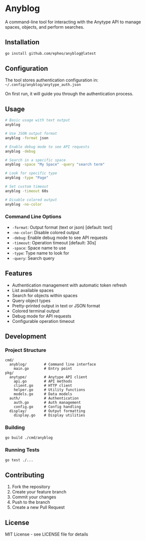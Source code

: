 # Anyblog

A command-line tool for interacting with the Anytype API to manage spaces, objects, and perform searches.

## Installation

```bash
go install github.com/epheo/anyblog@latest
```

## Configuration

The tool stores authentication configuration in:
`~/.config/anyblog/anytype_auth.json`

On first run, it will guide you through the authentication process.

## Usage

```bash
# Basic usage with text output
anyblog

# Use JSON output format
anyblog -format json

# Enable debug mode to see API requests
anyblog -debug

# Search in a specific space
anyblog -space "My Space" -query "search term"

# Look for specific type
anyblog -type "Page"

# Set custom timeout
anyblog -timeout 60s

# Disable colored output
anyblog -no-color
```

### Command Line Options

- `-format`: Output format (text or json) [default: text]
- `-no-color`: Disable colored output
- `-debug`: Enable debug mode to see API requests
- `-timeout`: Operation timeout [default: 30s]
- `-space`: Space name to use
- `-type`: Type name to look for
- `-query`: Search query

## Features

- Authentication management with automatic token refresh
- List available spaces
- Search for objects within spaces
- Query object types
- Pretty-printed output in text or JSON format
- Colored terminal output
- Debug mode for API requests
- Configurable operation timeout

## Development

### Project Structure

```
cmd/
  anyblog/        # Command line interface
    main.go       # Entry point
pkg/
  anytype/        # Anytype API client
    api.go        # API methods
    client.go     # HTTP client
    helper.go     # Utility functions
    models.go     # Data models
  auth/           # Authentication
    auth.go       # Auth management
    config.go     # Config handling
  display/        # Output formatting
    display.go    # Display utilities
```

### Building

```bash
go build ./cmd/anyblog
```

### Running Tests

```bash
go test ./...
```

## Contributing

1. Fork the repository
2. Create your feature branch
3. Commit your changes
4. Push to the branch
5. Create a new Pull Request

## License

MIT License - see LICENSE file for details

